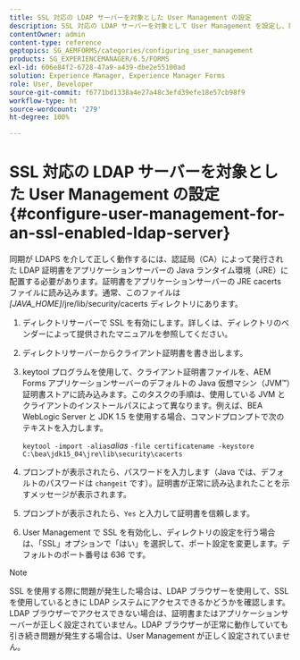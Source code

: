```yaml
---
title: SSL 対応の LDAP サーバーを対象とした User Management の設定
description: SSL 対応の LDAP サーバーを対象として User Management を設定し、同期を有効にして LDAPS 経由で正しく動作させる方法について説明します。
contentOwner: admin
content-type: reference
geptopics: SG_AEMFORMS/categories/configuring_user_management
products: SG_EXPERIENCEMANAGER/6.5/FORMS
exl-id: 606e84f2-6728-47a9-a439-dbe2e55100ad
solution: Experience Manager, Experience Manager Forms
role: User, Developer
source-git-commit: f6771bd1338a4e27a48c3efd39efe18e57cb98f9
workflow-type: ht
source-wordcount: '279'
ht-degree: 100%

---
```


# SSL 対応の LDAP サーバーを対象とした User Management の設定 {#configure-user-management-for-an-ssl-enabled-ldap-server}

同期が LDAPS を介して正しく動作するには、認証局（CA）によって発行された LDAP 証明書をアプリケーションサーバーの Java ランタイム環境（JRE）に配置する必要があります。証明書をアプリケーションサーバーの JRE cacerts ファイルに読み込みます。通常、このファイルは *[JAVA_HOME]*/jre/lib/security/cacerts ディレクトリにあります。

1. ディレクトリサーバーで SSL を有効にします。詳しくは、ディレクトリのベンダーによって提供されたマニュアルを参照してください。
1. ディレクトリサーバーからクライアント証明書を書き出します。
1. keytool プログラムを使用して、クライアント証明書ファイルを、AEM Forms アプリケーションサーバーのデフォルトの Java 仮想マシン（JVM™）証明書ストアに読み込みます。このタスクの手順は、使用している JVM とクライアントのインストールパスによって異なります。例えば、BEA WebLogic Server と JDK 1.5 を使用する場合、コマンドプロンプトで次のテキストを入力します。

   `keytool -import -alias`*alias* `-file certificatename -keystore C:\bea\jdk15_04\jre\lib\security\cacerts`

1. プロンプトが表示されたら、パスワードを入力します（Java では、デフォルトのパスワードは `changeit` です）。証明書が正常に読み込まれたことを示すメッセージが表示されます。
1. プロンプトが表示されたら、`Yes` と入力して証明書を信頼します。
1. User Management で SSL を有効化し、ディレクトリの設定を行う場合は、「SSL」オプションで「はい」を選択して、ポート設定を変更します。デフォルトのポート番号は 636 です。

>[!NOTE]
>
>SSL を使用する際に問題が発生した場合は、LDAP ブラウザーを使用して、SSL を使用しているときに LDAP システムにアクセスできるかどうかを確認します。LDAP ブラウザーでアクセスできない場合は、証明書またはアプリケーションサーバーが正しく設定されていません。LDAP ブラウザーが正常に動作していても引き続き問題が発生する場合は、User Management が正しく設定されていません。
